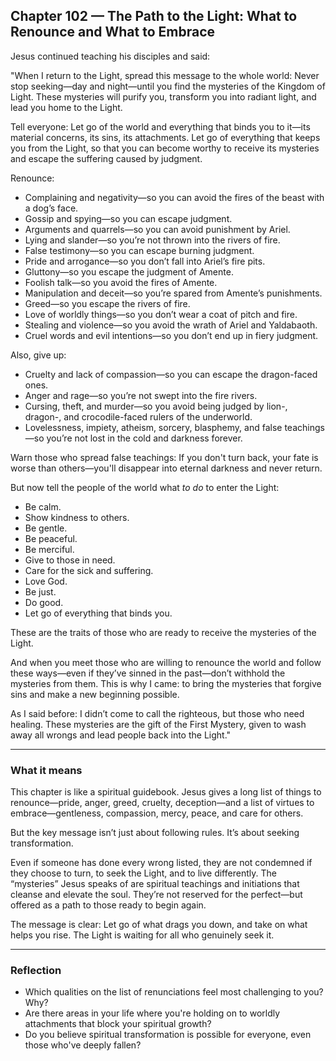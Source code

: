 ## Chapter 102 — The Path to the Light: What to Renounce and What to Embrace

Jesus continued teaching his disciples and said:

"When I return to the Light, spread this message to the whole world: Never stop seeking—day and night—until you find the mysteries of the Kingdom of Light. These mysteries will purify you, transform you into radiant light, and lead you home to the Light.

Tell everyone: Let go of the world and everything that binds you to it—its material concerns, its sins, its attachments. Let go of everything that keeps you from the Light, so that you can become worthy to receive its mysteries and escape the suffering caused by judgment.

Renounce:

* Complaining and negativity—so you can avoid the fires of the beast with a dog’s face.
* Gossip and spying—so you can escape judgment.
* Arguments and quarrels—so you can avoid punishment by Ariel.
* Lying and slander—so you’re not thrown into the rivers of fire.
* False testimony—so you can escape burning judgment.
* Pride and arrogance—so you don’t fall into Ariel’s fire pits.
* Gluttony—so you escape the judgment of Amente.
* Foolish talk—so you avoid the fires of Amente.
* Manipulation and deceit—so you’re spared from Amente’s punishments.
* Greed—so you escape the rivers of fire.
* Love of worldly things—so you don’t wear a coat of pitch and fire.
* Stealing and violence—so you avoid the wrath of Ariel and Yaldabaoth.
* Cruel words and evil intentions—so you don’t end up in fiery judgment.

Also, give up:

* Cruelty and lack of compassion—so you can escape the dragon-faced ones.
* Anger and rage—so you’re not swept into the fire rivers.
* Cursing, theft, and murder—so you avoid being judged by lion-, dragon-, and crocodile-faced rulers of the underworld.
* Lovelessness, impiety, atheism, sorcery, blasphemy, and false teachings—so you’re not lost in the cold and darkness forever.

Warn those who spread false teachings: If you don't turn back, your fate is worse than others—you'll disappear into eternal darkness and never return.

But now tell the people of the world what *to do* to enter the Light:

* Be calm.
* Show kindness to others.
* Be gentle.
* Be peaceful.
* Be merciful.
* Give to those in need.
* Care for the sick and suffering.
* Love God.
* Be just.
* Do good.
* Let go of everything that binds you.

These are the traits of those who are ready to receive the mysteries of the Light.

And when you meet those who are willing to renounce the world and follow these ways—even if they’ve sinned in the past—don’t withhold the mysteries from them. This is why I came: to bring the mysteries that forgive sins and make a new beginning possible.

As I said before: I didn’t come to call the righteous, but those who need healing. These mysteries are the gift of the First Mystery, given to wash away all wrongs and lead people back into the Light."

---

### What it means

This chapter is like a spiritual guidebook. Jesus gives a long list of things to renounce—pride, anger, greed, cruelty, deception—and a list of virtues to embrace—gentleness, compassion, mercy, peace, and care for others.

But the key message isn’t just about following rules. It’s about seeking transformation.

Even if someone has done every wrong listed, they are not condemned if they choose to turn, to seek the Light, and to live differently. The “mysteries” Jesus speaks of are spiritual teachings and initiations that cleanse and elevate the soul. They’re not reserved for the perfect—but offered as a path to those ready to begin again.

The message is clear: Let go of what drags you down, and take on what helps you rise. The Light is waiting for all who genuinely seek it.

---

### Reflection

* Which qualities on the list of renunciations feel most challenging to you? Why?
* Are there areas in your life where you're holding on to worldly attachments that block your spiritual growth?
* Do you believe spiritual transformation is possible for everyone, even those who've deeply fallen?
